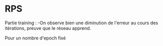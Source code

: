 # RPS
Partie training : -On observe bien une diminution de l'erreur au cours des itérations, preuve que le réseau apprend.

Pour un nombre d'epoch fixé 
